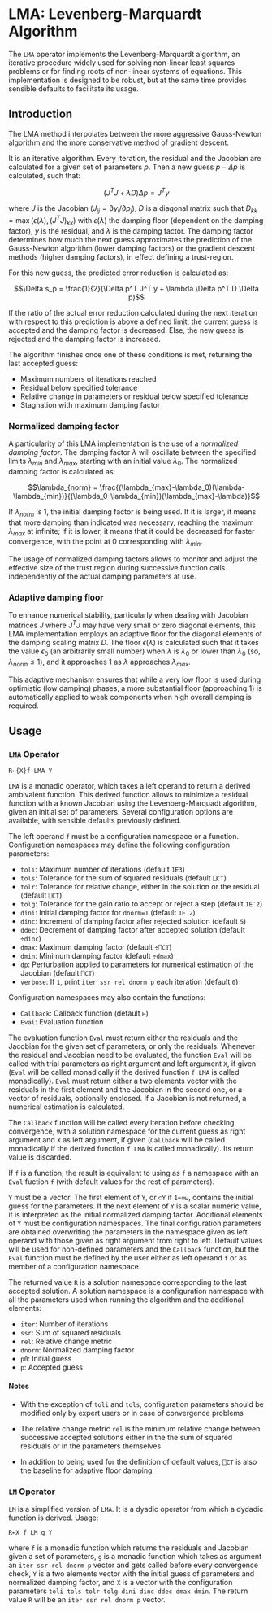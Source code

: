 # LMA: Levenberg-Marquardt Algorithm

The `LMA` operator implements the Levenberg-Marquardt algorithm, an iterative procedure widely used for solving non-linear least squares problems or for finding roots of non-linear systems of equations. This implementation is designed to be robust, but at the same time provides sensible defaults to facilitate its usage.

## Introduction

The LMA method interpolates between the more aggressive Gauss-Newton algorithm and the more conservative method of gradient descent.

It is an iterative algorithm. Every iteration, the residual and the Jacobian are calculated for a given set of parameters $p$. Then a new guess $p-\Delta p$ is calculated, such that:

$$(J^T J + \lambda D)\Delta p = J^T y$$

where $J$ is the Jacobian ($J_{ij}=\partial y_i / \partial p_j$), $D$ is a diagonal matrix such that $D_{kk} = \max(\epsilon(\lambda), (J^T J)_{kk})$ with $\epsilon(\lambda)$ the damping floor (dependent on the damping factor), $y$ is the residual, and $\lambda$ is the damping factor. The damping factor determines how much the next guess approximates the prediction of the Gauss-Newton algorithm (lower damping factors) or the gradient descent methods (higher damping factors), in effect defining a trust-region.

For this new guess, the predicted error reduction is calculated as:

$$\Delta s_p = \frac{1}{2}(\Delta p^T J^T y + \lambda \Delta p^T D \Delta p)$$

If the ratio of the actual error reduction calculated during the next iteration with respect to this prediction is above a defined limit, the current guess is accepted and the damping factor is decreased. Else, the new guess is rejected and the damping factor is increased.

The algorithm finishes once one of these conditions is met, returning the last accepted guess:

* Maximum numbers of iterations reached
* Residual below specified tolerance
* Relative change in parameters or residual below specified tolerance
* Stagnation with maximum damping factor

### Normalized damping factor

A particularity of this LMA implementation is the use of a *normalized damping factor*. The damping factor $\lambda$ will oscillate between the specified limits $\lambda_{min}$ and $\lambda_{max}$, starting with an initial value $\lambda_0$. The normalized damping factor is calculated as:

$$\lambda_{norm} = \frac{(\lambda_{max}-\lambda_0)(\lambda-\lambda_{min})}{(\lambda_0-\lambda_{min})(\lambda_{max}-\lambda)}$$

If $\lambda_{norm}$ is 1, the initial damping factor is being used. If it is larger, it means that more damping than indicated was necessary, reaching the maximum $\lambda_{max}$ at infinite; if it is lower, it means that it could be decreased for faster convergence, with the point at 0 corresponding with $\lambda_{min}$.

The usage of normalized damping factors allows to monitor and adjust the effective size of the trust region during successive function calls independently of the actual damping parameters at use.

### Adaptive damping floor

To enhance numerical stability, particularly when dealing with Jacobian matrices $J$ where $J^T J$ may have very small or zero diagonal elements, this LMA implementation employs an adaptive floor for the diagonal elements of the damping scaling matrix $D$. The floor $\epsilon(\lambda)$ is calculated such that it takes the value $\epsilon_0$ (an arbitrarily small number) when $\lambda$ is $\lambda_0$ or lower than $\lambda_0$ (so, $\lambda_{norm}≤1$), and it approaches 1 as $\lambda$ approaches $\lambda_{max}$.

This adaptive mechanism ensures that while a very low floor is used during optimistic (low damping) phases, a more substantial floor (approaching 1) is automatically applied to weak components when high overall damping is required.

## Usage

### `LMA` Operator

    R←{X}f LMA Y

`LMA` is a monadic operator, which takes a left operand to return a derived ambivalent function. This derived function allows to minimize a residual function with a known Jacobian using the Levenberg-Marquadt algorithm, given an initial set of parameters. Several configuration options are available, with sensible defaults previously defined.

The left operand `f` must be a configuration namespace or a function. Configuration namespaces may define the following configuration parameters:

* `toli`: Maximum number of iterations (default `1E3`)
* `tols`: Tolerance for the sum of squared residuals (default `⎕CT`)
* `tolr`: Tolerance for relative change, either in the solution or the residual (default `⎕CT`)
* `tolg`: Tolerance for the gain ratio to accept or reject a step (default `1E¯2`)
* `dini`: Initial damping factor for `dnorm=1` (default `1E¯2`)
* `dinc`: Increment of damping factor after rejected solution (default `5`)
* `ddec`: Decrement of damping factor after accepted solution (default `÷dinc`)
* `dmax`: Maximum damping factor (default `÷⎕CT`)
* `dmin`: Minimum damping factor (default `÷dmax`)
* `dp`: Perturbation applied to parameters for numerical estimation of the Jacobian (default `⎕CT`)
* `verbose`: If `1`, print `iter ssr rel dnorm p` each iteration (default `0`)

Configuration namespaces may also contain the functions:

* `Callback`: Callback function (default `⊢`)
* `Eval`: Evaluation function

The evaluation function `Eval` must return either the residuals and the Jacobian for the given set of parameters, or only the residuals. Whenever the residual and Jacobian need to be evaluated, the function `Eval` will be called with trial parameters as right argument and left argument `X`, if given (`Eval` will be called monadically if the derived function `f LMA` is called monadically). `Eval` must return either a two elements vector with the residuals in the first element and the Jacobian in the second one, or a vector of residuals, optionally enclosed. If a Jacobian is not returned, a numerical estimation is calculated.

The `Callback` function will be called every iteration before checking convergence, with a solution namespace for the current guess as right argument and `X` as left argument, if given (`Callback` will be called monadically if the derived function `f LMA` is called monadically). Its return value is discarded.

If `f` is a function, the result is equivalent to using as `f` a namespace with an `Eval` fuction `f`
(with default values for the rest of parameters).

`Y` must be a vector.
The first element of `Y`, or `⊂Y` if `1=≡⍵`, contains the initial guess for the parameters.
If the next element of `Y` is a scalar numeric value, it is interpreted as the initial normalized damping factor.
Additional elements of `Y` must be configuration namespaces. The final configuration parameters are obtained
overwriting the parameters in the namespace given as left operand with those given as right argument from right to left. Default values will be used for non-defined parameters and the `Callback` function, but the `Eval` function must be defined by the user either as left operand `f` or as member of a configuration namespace.

The returned value `R` is a solution namespace corresponding to the last accepted solution.
A solution namespace is a configuration namespace with all the parameters used when running the algorithm and the additional elements:

* `iter`: Number of iterations
* `ssr`: Sum of squared residuals
* `rel`: Relative change metric
* `dnorm`: Normalized damping factor
* `p0`: Initial guess
* `p`: Accepted guess

#### Notes

* With the exception of `toli` and `tols`, configuration parameters should be modified only by expert users or in case of convergence problems

* The relative change metric `rel` is the minimum relative change between successive accepted solutions either in the the sum of squared residuals or in the parameters themselves

* In addition to being used for the definition of default values, `⎕CT` is also the baseline for adaptive floor damping


### `LM` Operator

`LM` is a simplified version of `LMA`. It is a dyadic operator from which a dydadic function is derived. Usage:

    R←X f LM g Y

where `f` is a monadic function which returns the residuals and Jacobian given a set of parameters, `g` is a monadic function which takes as argument an `iter ssr rel dnorm p` vector and gets called before every convergence check, `Y` is a two elements vector with the initial guess of parameters and normalized damping factor, and `X` is a vector with the configuration parameters `toli tols tolr tolg dini dinc ddec dmax dmin`. The return value `R` will be an `iter ssr rel dnorm p` vector.
